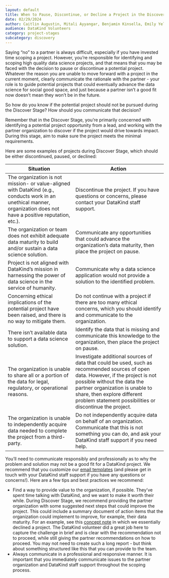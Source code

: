 ```yaml
---
layout: default
title: When to Pause, Discontinue, or Decline a Project in the Discover Stage
date: 02/29/2024
author: Caitlin Augustin, Mitali Ayyangar, Benjamin Kinsella, Emily Yelverton, Mallory Sheff, Rachel Wells
audience: DataKind Volunteers
category: project-stages
subcategory: discovery
---
```


Saying “no” to a partner is always difficult, especially if you have invested time scoping a project. However, you’re responsible for identifying and scoping high quality data science projects, and that means that you may be faced with the decision to pause or discontinue a potential project. Whatever the reason you are unable to move forward with a project in the current moment, clearly communicate the rationale with the partner \- your role is to guide potential projects that could eventually advance the data science for social good space, and just because a partner isn’t a good fit now doesn’t mean they won’t be in the future.


So how do you know if the potential project should not be pursued during the Discover Stage? How should you communicate that decision? 


Remember that in the Discover Stage, you’re primarily concerned with identifying a potential project opportunity from a lead, and working with the partner organization to discover if the project would drive towards impact. During this stage, aim to make sure the project meets the minimal requirements. 


Here are some examples of projects during Discover Stage, which should be either discontinued, paused, or declined:




| Situation | Action |
| --- | --- |
| The organization is not mission\- or value\-aligned with DataKind (e.g., conducts work in an unethical manner, organization does not have a positive reputation, etc.). | Discontinue the project. If you have questions or concerns, please contact your DataKind staff support. |
| The organization or team does not exhibit adequate data maturity to build and/or sustain a data science solution. | Communicate any opportunities that could advance the organization’s data maturity, then place the project on pause. |
| Project is not aligned with DataKind’s mission in harnessing the power of data science in the service of humanity. | Communicate why a data science application would not provide a solution to the identified problem. |
| Concerning ethical implications of the potential project have been raised, and there is no way to mitigate them. | Do not continue with a project if there are too many ethical concerns, which you should identify and communicate to the organization. |
| There isn’t available data to support a data science solution. | Identify the data that is missing and communicate this knowledge to the organization, then place the project on pause. |
| The organization is unable to share all or a portion of the data for legal, regulatory, or operational reasons. | Investigate additional sources of data that could be used, such as recommended sources of open data. However, if the project is not possible without the data the partner organization is unable to share, then explore different problem statement possibilities or discontinue the project. |
| The organization is unable to independently acquire data needed to complete the project from a third\-party. | Do not independently acquire data on behalf of an organization. Communicate that this is not something you can do, and ask your DataKind staff support if you need help. |


You’ll need to communicate responsibly and professionally as to why the problem and solution may not be a good fit for a DataKind project. We recommend that you customize our  [email templates](https://docs.google.com/document/d/10d_OKPh5TPjpmSjkRYOHEgGgheMo2fIOm7RrXEgEbaM/edit#heading=h.5p0o26lutu9u) (and please get in touch with your DataKind staff support if you have any questions or concerns!). Here are a few tips and best practices we recommend:


* Find a way to provide value to the organization, if possible. They’ve spent time talking with DataKind, and we want to make it worth their while. During Discover Stage, we recommend providing the partner organization with some suggested next steps that could improve the project. This could include a summary document of action items that the organization could implement to improve, for example, their data maturity. For an example, see this [concept note](https://docs.google.com/document/d/1ed1k_8F6igl17cZswheacKhVReRxhnW6Uq-wajfS0GA/edit) in which we essentially declined a project. The DataKind volunteer did a great job here to capture the challenge in brief and is clear with the recommendation not to proceed, while still giving the partner recommendations on how to proceed. You may not need to create such a long report \- but think about something structured like this that you can provide to the team.
* Always communicate in a professional and responsive manner. It is important that you immediately communicate issues to the partner organization and DataKind staff support throughout the scoping process.